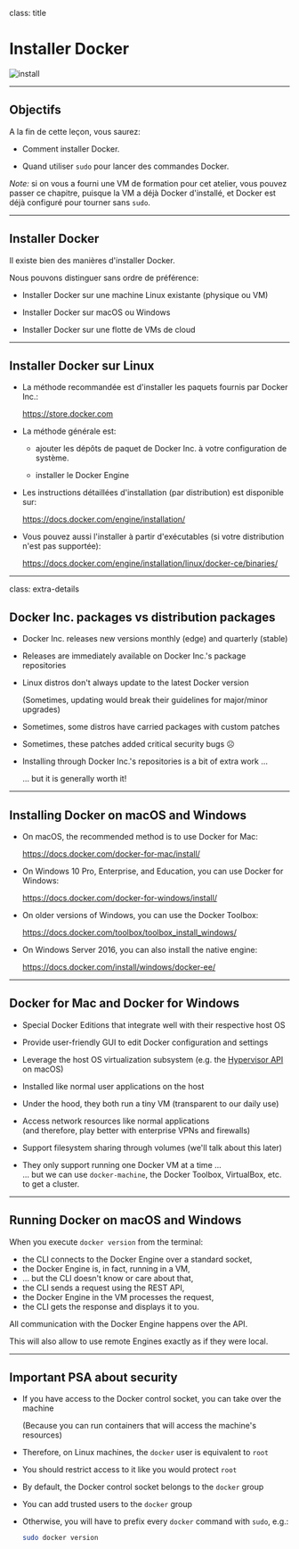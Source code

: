 
class: title

# Installer Docker

![install](images/title-installing-docker.jpg)

---

## Objectifs

A la fin de cette leçon, vous saurez:

* Comment installer Docker.

* Quand utiliser `sudo` pour lancer des commandes Docker.

*Note:* si on vous a fourni une VM de formation pour cet atelier,
vous pouvez passer ce chapitre, puisque la VM a déjà Docker
d'installé, et Docker est déjà configuré pour tourner sans `sudo`.

---

## Installer Docker

Il existe bien des manières d'installer Docker.

Nous pouvons distinguer sans ordre de préférence:

* Installer Docker sur une machine Linux existante (physique ou VM)

* Installer Docker sur macOS ou Windows

* Installer Docker sur une flotte de VMs de cloud

---

## Installer Docker sur Linux

* La méthode recommandée est d'installer les paquets fournis par Docker Inc.:

  https://store.docker.com

* La méthode générale est:

  - ajouter les dépôts de paquet de Docker Inc. à votre configuration de système.

  - installer le Docker Engine

* Les instructions détaillées d'installation (par distribution) est disponible sur:

  https://docs.docker.com/engine/installation/

* Vous pouvez aussi l'installer à partir d'exécutables (si votre distribution n'est pas supportée):

  https://docs.docker.com/engine/installation/linux/docker-ce/binaries/

---

class: extra-details

## Docker Inc. packages vs distribution packages

* Docker Inc. releases new versions monthly (edge) and quarterly (stable)

* Releases are immediately available on Docker Inc.'s package repositories

* Linux distros don't always update to the latest Docker version

  (Sometimes, updating would break their guidelines for major/minor upgrades)

* Sometimes, some distros have carried packages with custom patches

* Sometimes, these patches added critical security bugs ☹

* Installing through Docker Inc.'s repositories is a bit of extra work …

  … but it is generally worth it!

---

## Installing Docker on macOS and Windows

* On macOS, the recommended method is to use Docker for Mac:

  https://docs.docker.com/docker-for-mac/install/

* On Windows 10 Pro, Enterprise, and Education, you can use Docker for Windows:

  https://docs.docker.com/docker-for-windows/install/

* On older versions of Windows, you can use the Docker Toolbox:

  https://docs.docker.com/toolbox/toolbox_install_windows/

* On Windows Server 2016, you can also install the native engine:

  https://docs.docker.com/install/windows/docker-ee/

---

## Docker for Mac and Docker for Windows

* Special Docker Editions that integrate well with their respective host OS

* Provide user-friendly GUI to edit Docker configuration and settings

* Leverage the host OS virtualization subsystem (e.g. the [Hypervisor API](https://developer.apple.com/documentation/hypervisor) on macOS)

* Installed like normal user applications on the host

* Under the hood, they both run a tiny VM (transparent to our daily use)

* Access network resources like normal applications
  <br/>(and therefore, play better with enterprise VPNs and firewalls)

* Support filesystem sharing through volumes (we'll talk about this later)

* They only support running one Docker VM at a time ...
  <br/>
  ... but we can use `docker-machine`, the Docker Toolbox, VirtualBox, etc. to get a cluster.

---

## Running Docker on macOS and Windows

When you execute `docker version` from the terminal:

* the CLI connects to the Docker Engine over a standard socket,
* the Docker Engine is, in fact, running in a VM,
* ... but the CLI doesn't know or care about that,
* the CLI sends a request using the REST API,
* the Docker Engine in the VM processes the request,
* the CLI gets the response and displays it to you.

All communication with the Docker Engine happens over the API.

This will also allow to use remote Engines exactly as if they were local.

---

## Important PSA about security

* If you have access to the Docker control socket, you can take over the machine

  (Because you can run containers that will access the machine's resources)

* Therefore, on Linux machines, the `docker` user is equivalent to `root`

* You should restrict access to it like you would protect `root`

* By default, the Docker control socket belongs to the `docker` group

* You can add trusted users to the `docker` group

* Otherwise, you will have to prefix every `docker` command with `sudo`, e.g.:

  ```bash
  sudo docker version
  ```
